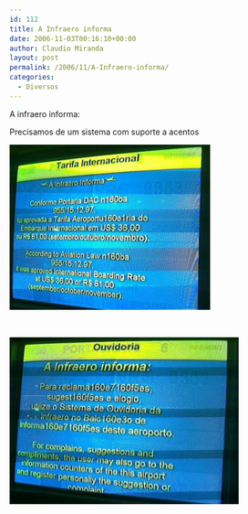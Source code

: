 ```yaml
---
id: 112
title: A Infraero informa
date: 2006-11-03T00:16:10+00:00
author: Claudio Miranda
layout: post
permalink: /2006/11/A-Infraero-informa/
categories:
  - Diversos
---
```

A infraero informa: 

Precisamos de um sistema com suporte a acentos 

<img src="/resources/claudio/infraero1.jpg" align="bottom" border="0" hspace="0" vspace="0" />
    
  
&nbsp; 

<img src="/resources/claudio/infraero2.jpg" align="bottom" border="0" hspace="0" vspace="0" />
    
  
&nbsp;